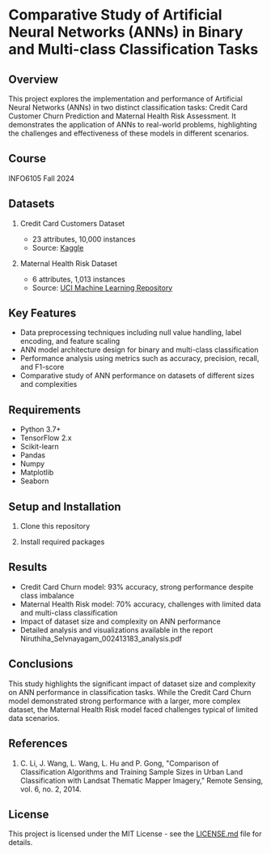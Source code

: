 # Comparative Study of Artificial Neural Networks (ANNs) in Binary and Multi-class Classification Tasks

## Overview
This project explores the implementation and performance of Artificial Neural Networks (ANNs) in two distinct classification tasks: Credit Card Customer Churn Prediction and Maternal Health Risk Assessment. It demonstrates the application of ANNs to real-world problems, highlighting the challenges and effectiveness of these models in different scenarios.

## Course
INFO6105 Fall 2024

## Datasets
1. Credit Card Customers Dataset
   - 23 attributes, 10,000 instances
   - Source: [Kaggle](https://www.kaggle.com/datasets/sakshigoyal7/credit-card-customers)

2. Maternal Health Risk Dataset
   - 6 attributes, 1,013 instances
   - Source: [UCI Machine Learning Repository](https://archive.ics.uci.edu/dataset/863/maternal+health+risk)

## Key Features
- Data preprocessing techniques including null value handling, label encoding, and feature scaling
- ANN model architecture design for binary and multi-class classification
- Performance analysis using metrics such as accuracy, precision, recall, and F1-score
- Comparative study of ANN performance on datasets of different sizes and complexities

## Requirements
- Python 3.7+
- TensorFlow 2.x
- Scikit-learn
- Pandas
- Numpy
- Matplotlib
- Seaborn

## Setup and Installation
1. Clone this repository

2. Install required packages

## Results
- Credit Card Churn model: 93% accuracy, strong performance despite class imbalance
- Maternal Health Risk model: 70% accuracy, challenges with limited data and multi-class classification
- Impact of dataset size and complexity on ANN performance
- Detailed analysis and visualizations available in the report Niruthiha_Selvnayagam_002413183_analysis.pdf

## Conclusions
This study highlights the significant impact of dataset size and complexity on ANN performance in classification tasks. While the Credit Card Churn model demonstrated strong performance with a larger, more complex dataset, the Maternal Health Risk model faced challenges typical of limited data scenarios.

## References
1. C. Li, J. Wang, L. Wang, L. Hu and P. Gong, "Comparison of Classification Algorithms and Training Sample Sizes in Urban Land Classification with Landsat Thematic Mapper Imagery," Remote Sensing, vol. 6, no. 2, 2014.

## License
This project is licensed under the MIT License - see the [LICENSE.md](LICENSE.md) file for details.
